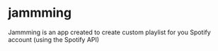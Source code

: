 # jammming
Jammming is an app created to create custom playlist for you Spotify account (using the Spotify API)
